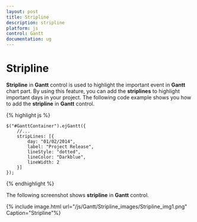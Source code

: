 ```yaml
---
layout: post
title: Stripline
description: stripline
platform: js
control: Gantt
documentation: ug
---
```


# Stripline

**Stripline** in **Gantt** control is used to highlight the important event in **Gantt** chart part. By using this feature, you can add the **striplines** to highlight important days in your project. The following code example shows you how to add the **stripline** in **Gantt** control.

{% highlight js %}


    $("#GanttContainer").ejGantt({
        //...
        stripLines: [{
            day: "01/02/2014",
            label: "Project Release",
            lineStyle: "dotted",
            lineColor: "Darkblue",
            lineWidth: 2
        }]
    });


{% endhighlight %}



The following screenshot shows **stripline** in **Gantt** control.

{% include image.html url="/js/Gantt/Stripline_images/Stripline_img1.png" Caption="Stripline"%}

